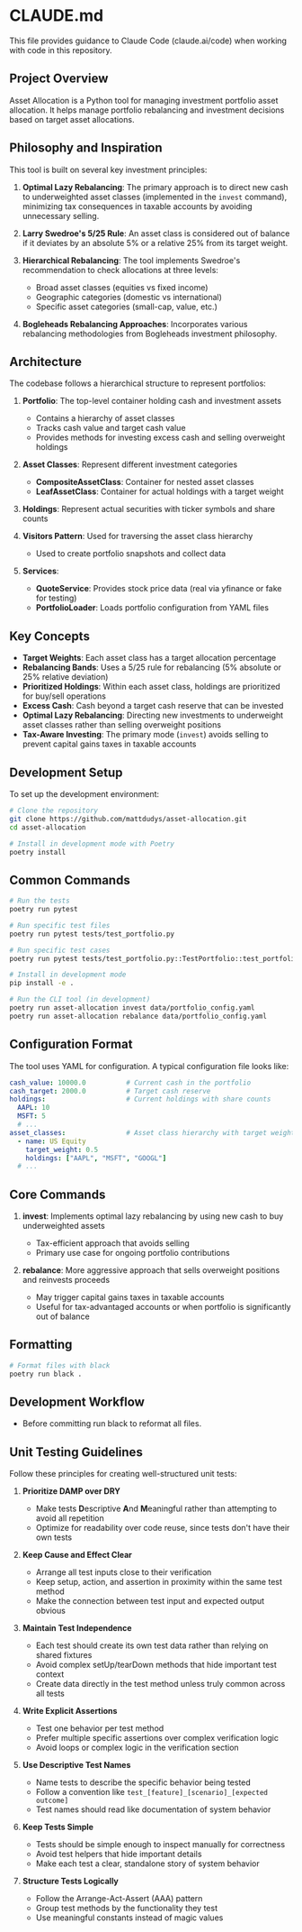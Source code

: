 # CLAUDE.md

This file provides guidance to Claude Code (claude.ai/code) when working with code in this repository.

## Project Overview

Asset Allocation is a Python tool for managing investment portfolio asset allocation. It helps manage portfolio rebalancing and investment decisions based on target asset allocations.

## Philosophy and Inspiration

This tool is built on several key investment principles:

1. **Optimal Lazy Rebalancing**: The primary approach is to direct new cash to underweighted asset classes (implemented in the `invest` command), minimizing tax consequences in taxable accounts by avoiding unnecessary selling.

2. **Larry Swedroe's 5/25 Rule**: An asset class is considered out of balance if it deviates by an absolute 5% or a relative 25% from its target weight.

3. **Hierarchical Rebalancing**: The tool implements Swedroe's recommendation to check allocations at three levels:
   - Broad asset classes (equities vs fixed income)
   - Geographic categories (domestic vs international)
   - Specific asset categories (small-cap, value, etc.)

4. **Bogleheads Rebalancing Approaches**: Incorporates various rebalancing methodologies from Bogleheads investment philosophy.

## Architecture

The codebase follows a hierarchical structure to represent portfolios:

1. **Portfolio**: The top-level container holding cash and investment assets
   - Contains a hierarchy of asset classes
   - Tracks cash value and target cash value
   - Provides methods for investing excess cash and selling overweight holdings

2. **Asset Classes**: Represent different investment categories
   - **CompositeAssetClass**: Container for nested asset classes
   - **LeafAssetClass**: Container for actual holdings with a target weight

3. **Holdings**: Represent actual securities with ticker symbols and share counts

4. **Visitors Pattern**: Used for traversing the asset class hierarchy
   - Used to create portfolio snapshots and collect data

5. **Services**:
   - **QuoteService**: Provides stock price data (real via yfinance or fake for testing)
   - **PortfolioLoader**: Loads portfolio configuration from YAML files

## Key Concepts

- **Target Weights**: Each asset class has a target allocation percentage
- **Rebalancing Bands**: Uses a 5/25 rule for rebalancing (5% absolute or 25% relative deviation)
- **Prioritized Holdings**: Within each asset class, holdings are prioritized for buy/sell operations
- **Excess Cash**: Cash beyond a target cash reserve that can be invested
- **Optimal Lazy Rebalancing**: Directing new investments to underweight asset classes rather than selling overweight positions
- **Tax-Aware Investing**: The primary mode (`invest`) avoids selling to prevent capital gains taxes in taxable accounts

## Development Setup

To set up the development environment:

```bash
# Clone the repository
git clone https://github.com/mattdudys/asset-allocation.git
cd asset-allocation

# Install in development mode with Poetry
poetry install
```

## Common Commands

```bash
# Run the tests
poetry run pytest

# Run specific test files
poetry run pytest tests/test_portfolio.py

# Run specific test cases
poetry run pytest tests/test_portfolio.py::TestPortfolio::test_portfolio_value_sums_children_and_cash

# Install in development mode
pip install -e .

# Run the CLI tool (in development)
poetry run asset-allocation invest data/portfolio_config.yaml
poetry run asset-allocation rebalance data/portfolio_config.yaml
```

## Configuration Format

The tool uses YAML for configuration. A typical configuration file looks like:

```yaml
cash_value: 10000.0          # Current cash in the portfolio
cash_target: 2000.0          # Target cash reserve
holdings:                    # Current holdings with share counts
  AAPL: 10
  MSFT: 5
  # ...
asset_classes:               # Asset class hierarchy with target weights
  - name: US Equity
    target_weight: 0.5
    holdings: ["AAPL", "MSFT", "GOOGL"]
  # ...
```

## Core Commands

1. **invest**: Implements optimal lazy rebalancing by using new cash to buy underweighted assets
   - Tax-efficient approach that avoids selling
   - Primary use case for ongoing portfolio contributions

2. **rebalance**: More aggressive approach that sells overweight positions and reinvests proceeds
   - May trigger capital gains taxes in taxable accounts
   - Useful for tax-advantaged accounts or when portfolio is significantly out of balance

## Formatting

```bash
# Format files with black
poetry run black .
```

## Development Workflow

- Before committing run black to reformat all files.

## Unit Testing Guidelines

Follow these principles for creating well-structured unit tests:

1. **Prioritize DAMP over DRY**
   - Make tests **D**escriptive **A**nd **M**eaningful rather than attempting to avoid all repetition
   - Optimize for readability over code reuse, since tests don't have their own tests

2. **Keep Cause and Effect Clear**
   - Arrange all test inputs close to their verification
   - Keep setup, action, and assertion in proximity within the same test method
   - Make the connection between test input and expected output obvious

3. **Maintain Test Independence**
   - Each test should create its own test data rather than relying on shared fixtures
   - Avoid complex setUp/tearDown methods that hide important test context
   - Create data directly in the test method unless truly common across all tests

4. **Write Explicit Assertions**
   - Test one behavior per test method
   - Prefer multiple specific assertions over complex verification logic
   - Avoid loops or complex logic in the verification section

5. **Use Descriptive Test Names**
   - Name tests to describe the specific behavior being tested
   - Follow a convention like `test_[feature]_[scenario]_[expected outcome]`
   - Test names should read like documentation of system behavior

6. **Keep Tests Simple**
   - Tests should be simple enough to inspect manually for correctness
   - Avoid test helpers that hide important details
   - Make each test a clear, standalone story of system behavior

7. **Structure Tests Logically**
   - Follow the Arrange-Act-Assert (AAA) pattern
   - Group test methods by the functionality they test
   - Use meaningful constants instead of magic values